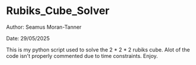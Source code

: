 # Rubiks_Cube_Solver
Author: Seamus Moran-Tanner

Date: 29/05/2025

This is my python script used to solve the 2 * 2 * 2 rubiks cube. 
Alot of the code isn't properly commented due to time constraints. 
Enjoy.
